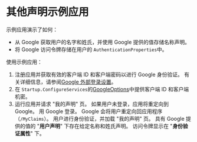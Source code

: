 # <a name="additional-claims-sample-app"></a>其他声明示例应用

示例应用演示了如何：

* 从 Google 获取用户的名字和姓氏，并使用 Google 提供的值存储名称声明。
* 将 Google 访问令牌存储在用户的 `AuthenticationProperties`中。

使用示例应用：

1. 注册应用并获取有效的客户端 ID 和客户端密码以进行 Google 身份验证。 有关详细信息，请参阅[Google 外部登录设置](https://docs.microsoft.com/aspnet/core/security/authentication/social/google-logins)。
1. 在 `Startup.ConfigureServices`的[GoogleOptions](https://docs.microsoft.com/dotnet/api/microsoft.aspnetcore.authentication.google.googleoptions)中提供客户端 ID 和客户端机密。
1. 运行应用并请求 "我的声明" 页。 如果用户未登录，应用将重定向到 Google。 用 Google 登录。 Google 会将用户重定向回应用程序（`/MyClaims`）。 用户进行身份验证，并加载 "我的声明" 页。 具有 Google 提供的值的 "**用户声明**" 下存在给定名称和姓氏声明。 访问令牌显示在 "**身份验证属性**" 下。
